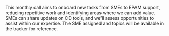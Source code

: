 This monthly call aims to onboard new tasks from SMEs to EPAM support, reducing repetitive work and identifying areas where we can add value. SMEs can share updates on CD tools, and we’ll assess opportunities to assist within our expertise. The SME assigned and topics will be available in the tracker for reference.
